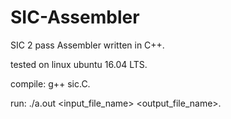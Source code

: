 # SIC-Assembler
SIC 2 pass Assembler written in C++.
	
tested on linux ubuntu 16.04 LTS.
	
compile: g++ sic.C.
	
run: ./a.out <input_file_name> <output_file_name>.
